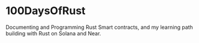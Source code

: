 # 100DaysOfRust
Documenting and Programming Rust Smart contracts, and my learning path building with Rust on Solana and Near.
